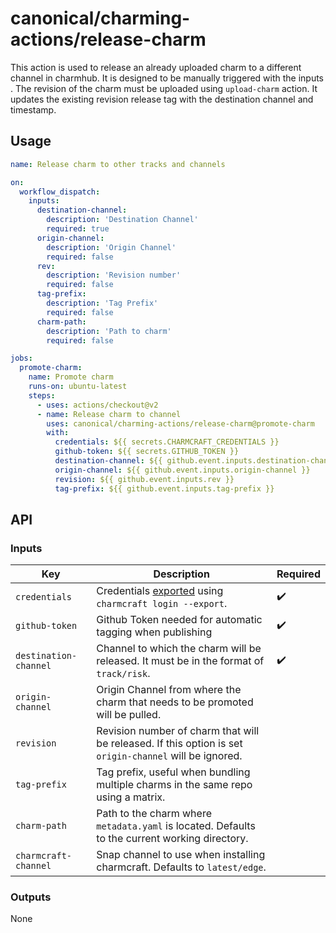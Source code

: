 # canonical/charming-actions/release-charm

This action is used to release an already uploaded charm to a different channel in charmhub. It is designed to be manually triggered with the inputs . The revision of the charm must be uploaded using `upload-charm` action. It updates the existing revision release tag with the destination channel and timestamp.

## Usage

```yaml
name: Release charm to other tracks and channels

on:
  workflow_dispatch:
    inputs:
      destination-channel:
        description: 'Destination Channel'
        required: true
      origin-channel:
        description: 'Origin Channel'
        required: false
      rev:
        description: 'Revision number'
        required: false
      tag-prefix:
        description: 'Tag Prefix'
        required: false
      charm-path:
        description: 'Path to charm'
        required: false

jobs:
  promote-charm:
    name: Promote charm
    runs-on: ubuntu-latest
    steps:
      - uses: actions/checkout@v2
      - name: Release charm to channel
        uses: canonical/charming-actions/release-charm@promote-charm
        with:
          credentials: ${{ secrets.CHARMCRAFT_CREDENTIALS }}
          github-token: ${{ secrets.GITHUB_TOKEN }}
          destination-channel: ${{ github.event.inputs.destination-channel }}
          origin-channel: ${{ github.event.inputs.origin-channel }}
          revision: ${{ github.event.inputs.rev }}
          tag-prefix: ${{ github.event.inputs.tag-prefix }}

```

## API

### Inputs

| Key                  | Description                                                                                             | Required |
| -------------------- | ------------------------------------------------------------------------------------------------------- | -------- | 
| `credentials`        | Credentials [exported](https://juju.is/docs/sdk/remote-env-auth) using `charmcraft login --export`.     | ✔️       |
| `github-token`       | Github Token needed for automatic tagging when publishing                                               | ✔️       |
| `destination-channel`| Channel to which the charm will be released. It must be in the format of `track/risk`.                  | ✔️       |
| `origin-channel`     | Origin Channel from where the charm that needs to be promoted will be pulled.                           |          |
| `revision`           | Revision number of charm that will be released. If this option is set `origin-channel` will be ignored. |          |
| `tag-prefix`         | Tag prefix, useful when bundling multiple charms in the same repo using a matrix.                       |          |     
| `charm-path`         | Path to the charm where `metadata.yaml` is located. Defaults to the current working directory.      |          |    
| `charmcraft-channel` | Snap channel to use when installing charmcraft. Defaults to `latest/edge`.                              |          |

### Outputs

None
